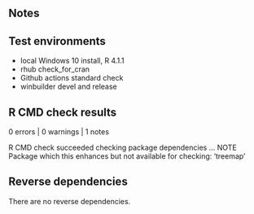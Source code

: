 ## Notes

## Test environments
* local Windows 10 install, R 4.1.1
* rhub check_for_cran
* Github actions standard check
* winbuilder devel and release

## R CMD check results

0 errors | 0 warnings | 1 notes

R CMD check succeeded
checking package dependencies ... NOTE
Package which this enhances but not available for checking: ‘treemap’

## Reverse dependencies

There are no reverse dependencies.

